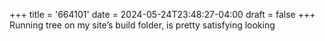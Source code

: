 +++
title = '664101'
date = 2024-05-24T23:48:27-04:00
draft = false
+++
Running tree on my site’s build folder, is pretty satisfying looking